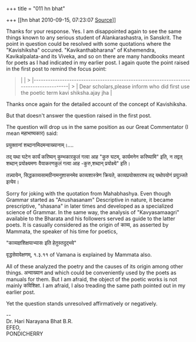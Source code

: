 +++
title = "011 hn bhat"

+++
[[hn bhat	2010-09-15, 07:23:07 [Source](https://groups.google.com/g/bvparishat/c/VwjYjwoHBkA)]]



Thanks for your response. Yes. I am disappointed again to see the same things known to any serious student of Alankarashastra, in Sanskrit. The point in question could be resolved with some quotations where the "Kavishiksha" occured. "Kavikanthabharana" of Kshemendra, Kavikalpalata-and its Viveka, and so on there are many handbooks meant for poets as I had indicated in my earlier post. I again quote the point raised in the first post to remind the focus point:

  

> |                                                                                      | > |--------------------------------------------------------------------------------------| > | Dear scholars,please inform who did first use the poetic term kavi shiksha.ajay jha |

  

Thanks once again for the detailed account of the concept of Kavishiksha.

  

But that doesn't answer the question raised in the first post.

  

The question will drop us in the same position as our Great Commentator
(I mean महाभाष्यकार) said:

  

प्रयुक्तानां शब्दानामिदमन्वाख्यानाम्।....

  

तद् यथा घटेन कार्यं करिष्यन् कुम्भकारकुलं गत्वा आह "कुरु घटम्, कार्यमनेन करिष्यामि" इति, न तद्वत् शब्दान् प्रयोक्ष्यमणः वैयाकरणकुलं गत्वा आह -कुरु,शब्दान् प्रयोक्ष्ये" इति।

  

तन्न्यायेन, सिद्धकाव्यसामग्रीनामनुशासनमेव काव्यशास्त्रेण क्रियते, काव्यप्रयोक्तारश्च तद् यथोपयोगं प्रयुञ्जते इत्येव।

  

Sorry for joking with the quotation from Mahabhashya. Even though Grammar started as "Anushasanam" Descriptive in nature, it became prescriptive, "shasana" in later times and developed as a specialized science of Grammar. In the same way, the analysis of "Kavyasamaagri" available to the Bharata and his followers served as guide to the latter poets. It is casually considered as the origin of काव्य, as asserted by Mammata, the speaker of his time for poetics,

  

"काव्यज्ञशिक्षयाभ्यासः इति हेतुस्तदुद्भवे"

  

वृद्धसेवावेक्षणम्, १.३.११ of Vamana is explained by Mammata also.

  

All of these analyzed the poetry and the causes of its origin among other things. अन्वाख्यान and which could be conveniently used by the poets as manuals for them. But I am afraid, the object of the poetic works is not mainly कविशिक्षा. I am afraid, I also treading the same path pointed out in my earlier post.

  

Yet the question stands unresolved affirmatively or negatively.

  

  

--  
Dr. Hari Narayana Bhat B.R.  
EFEO,  
PONDICHERRY  

